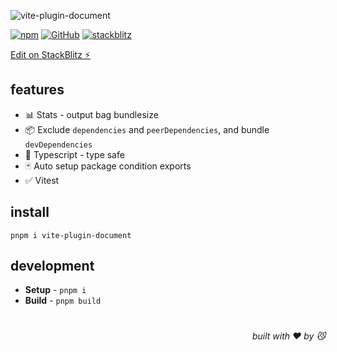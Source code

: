 ![vite-plugin-document](https://realme-ten.vercel.app/api/v1/banner?colorA=7c2d12&colorB=c2410c&textColor=fb923c&title=vite-plugin-document&subtitle=NEO&desc=build%20lib%20with%20condition%20exports)

[![npm](https://img.shields.io/npm/v/vite-plugin-document)](https://github.com/JiangWeixian/vite-plugin-document) [![GitHub](https://img.shields.io/npm/l/vite-plugin-document)](https://github.com/JiangWeixian/vite-plugin-document) [![stackblitz](https://img.shields.io/badge/%E2%9A%A1%EF%B8%8Fstackblitz-online-blue)](https://stackblitz.com/github/JiangWeixian/vite-plugin-document)

[Edit on StackBlitz ⚡️](https://stackblitz.com/github/JiangWeixian/vite-plugin-document)

## features

- 📊 Stats - output bag bundlesize
- 📦 Exclude `dependencies` and `peerDependencies`, and bundle `devDependencies`
- 💪 Typescript - type safe
- 🃏 Auto setup package condition exports
- ✅ Vitest

## install

```console
pnpm i vite-plugin-document
```

## development

- **Setup** - `pnpm i`
- **Build** - `pnpm build`

# 
<div align='right'>

*built with ❤️ by 😼*

</div>


